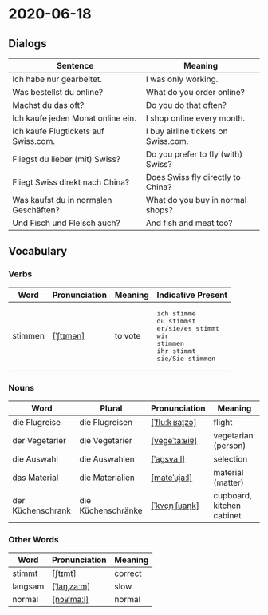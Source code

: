 # 2020-06-18

## Dialogs

| Sentence                              | Meaning                             |
| ------------------------------------- | ----------------------------------- |
| Ich habe nur gearbeitet.              | I was only working.                 |
| Was bestellst du online?              | What do you order online?           |
| Machst du das oft?                    | Do you do that often?               |
| Ich kaufe jeden Monat online ein.     | I shop online every month.          |
| Ich kaufe Flugtickets auf Swiss.com.  | I buy airline tickets on Swiss.com. |
| Fliegst du lieber (mit) Swiss?        | Do you prefer to fly (with) Swiss?  |
| Fliegt Swiss direkt nach China?       | Does Swiss fly directly to China?   |
| Was kaufst du in normalen Geschäften? | What do you buy in normal shops?    |
| Und Fisch und Fleisch auch?           | And fish and meat too?              |

## Vocabulary

### Verbs

| Word    | Pronunciation | Meaning | Indicative Present |
| ------- | ------------- | ------- | ------------------ |
|stimmen|[[ˈʃtɪmən]](https://cdn.duden.de/_media_/audio/ID4111241_381100092.mp3)|to vote|<pre>ich       stimme<br>du        stimmst<br>er/sie/es stimmt<br>wir       stimmen<br>ihr       stimmt<br>sie/Sie   stimmen</pre>|

### Nouns

| Word              | Plural | Pronunciation | Meaning |
| ----------------- | ------ | ------------- | ------- |
|die Flugreise|die Flugreisen|[[ˈfluːkˌʁaɪ̯zə]](https://upload.wikimedia.org/wikipedia/commons/c/cb/De-Flugreise.ogg)|flight|
|der Vegetarier|die Vegetarier|[[veɡeˈtaːʁiɐ]](https://cdn.duden.de/_media_/audio/ID4521931_203403563.mp3)|vegetarian (person)|
|die Auswahl|die Auswahlen|[[ˈaʊ̯svaːl]](https://cdn.duden.de/_media_/audio/ID4134101_231552173.mp3)|selection|
|das Material|die Materialien|[[mateˈʁi̯aːl]](https://cdn.duden.de/_media_/audio/ID4108895_52773972.mp3)|material (matter)|
|der Küchenschrank|die Küchenschränke|[[ˈkʏçn̩ˌʃʁaŋk]](https://cdn.duden.de/_media_/audio/ID4520429_121012550.mp3)|cupboard, kitchen cabinet|

### Other Words

| Word    | Pronunciation | Meaning |
| ------- | ------------- | ------- |
|stimmt|[[ʃtɪmt]](https://upload.wikimedia.org/wikipedia/commons/5/58/De-stimmt.ogg)|correct|
|langsam|[[ˈlaŋˌzaːm]](https://cdn.duden.de/_media_/audio/ID4106844_502524612.mp3)|slow|
|normal|[[nɔʁˈmaːl]](https://cdn.duden.de/_media_/audio/ID4112290_505321926.mp3)|normal|

